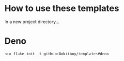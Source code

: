 # How to use these templates

In a new project directory...

# Deno

```shell
nix flake init -t github:Ookiiboy/templates#deno
```
